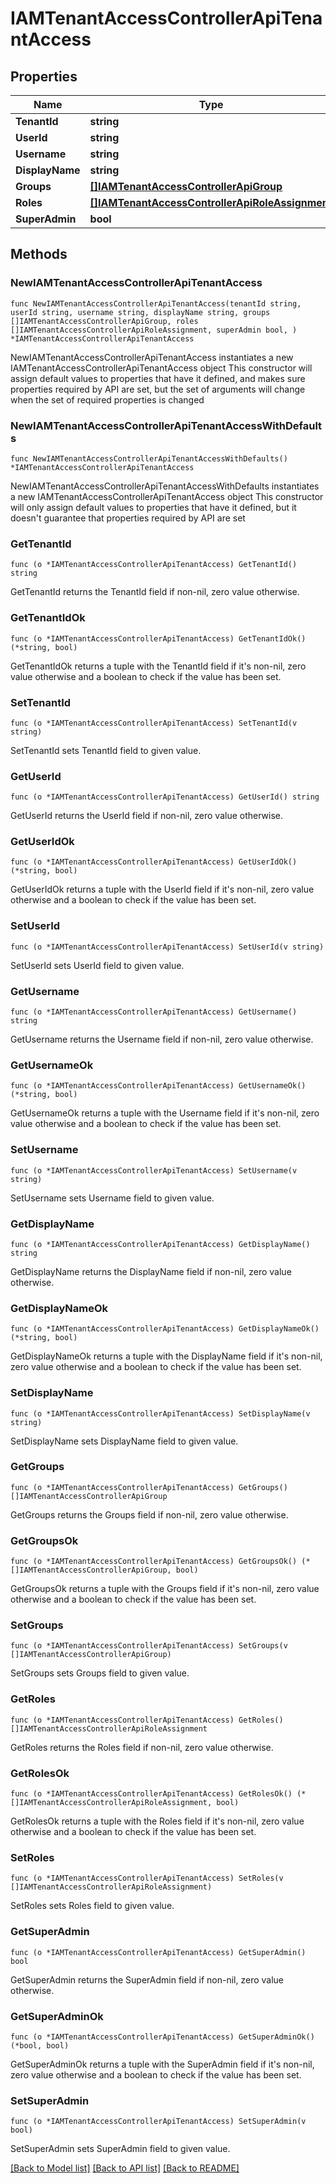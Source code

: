 # IAMTenantAccessControllerApiTenantAccess

## Properties

Name | Type | Description | Notes
------------ | ------------- | ------------- | -------------
**TenantId** | **string** |  | 
**UserId** | **string** |  | 
**Username** | **string** |  | 
**DisplayName** | **string** |  | 
**Groups** | [**[]IAMTenantAccessControllerApiGroup**](IAMTenantAccessControllerApiGroup.md) |  | 
**Roles** | [**[]IAMTenantAccessControllerApiRoleAssignment**](IAMTenantAccessControllerApiRoleAssignment.md) |  | 
**SuperAdmin** | **bool** |  | 

## Methods

### NewIAMTenantAccessControllerApiTenantAccess

`func NewIAMTenantAccessControllerApiTenantAccess(tenantId string, userId string, username string, displayName string, groups []IAMTenantAccessControllerApiGroup, roles []IAMTenantAccessControllerApiRoleAssignment, superAdmin bool, ) *IAMTenantAccessControllerApiTenantAccess`

NewIAMTenantAccessControllerApiTenantAccess instantiates a new IAMTenantAccessControllerApiTenantAccess object
This constructor will assign default values to properties that have it defined,
and makes sure properties required by API are set, but the set of arguments
will change when the set of required properties is changed

### NewIAMTenantAccessControllerApiTenantAccessWithDefaults

`func NewIAMTenantAccessControllerApiTenantAccessWithDefaults() *IAMTenantAccessControllerApiTenantAccess`

NewIAMTenantAccessControllerApiTenantAccessWithDefaults instantiates a new IAMTenantAccessControllerApiTenantAccess object
This constructor will only assign default values to properties that have it defined,
but it doesn't guarantee that properties required by API are set

### GetTenantId

`func (o *IAMTenantAccessControllerApiTenantAccess) GetTenantId() string`

GetTenantId returns the TenantId field if non-nil, zero value otherwise.

### GetTenantIdOk

`func (o *IAMTenantAccessControllerApiTenantAccess) GetTenantIdOk() (*string, bool)`

GetTenantIdOk returns a tuple with the TenantId field if it's non-nil, zero value otherwise
and a boolean to check if the value has been set.

### SetTenantId

`func (o *IAMTenantAccessControllerApiTenantAccess) SetTenantId(v string)`

SetTenantId sets TenantId field to given value.


### GetUserId

`func (o *IAMTenantAccessControllerApiTenantAccess) GetUserId() string`

GetUserId returns the UserId field if non-nil, zero value otherwise.

### GetUserIdOk

`func (o *IAMTenantAccessControllerApiTenantAccess) GetUserIdOk() (*string, bool)`

GetUserIdOk returns a tuple with the UserId field if it's non-nil, zero value otherwise
and a boolean to check if the value has been set.

### SetUserId

`func (o *IAMTenantAccessControllerApiTenantAccess) SetUserId(v string)`

SetUserId sets UserId field to given value.


### GetUsername

`func (o *IAMTenantAccessControllerApiTenantAccess) GetUsername() string`

GetUsername returns the Username field if non-nil, zero value otherwise.

### GetUsernameOk

`func (o *IAMTenantAccessControllerApiTenantAccess) GetUsernameOk() (*string, bool)`

GetUsernameOk returns a tuple with the Username field if it's non-nil, zero value otherwise
and a boolean to check if the value has been set.

### SetUsername

`func (o *IAMTenantAccessControllerApiTenantAccess) SetUsername(v string)`

SetUsername sets Username field to given value.


### GetDisplayName

`func (o *IAMTenantAccessControllerApiTenantAccess) GetDisplayName() string`

GetDisplayName returns the DisplayName field if non-nil, zero value otherwise.

### GetDisplayNameOk

`func (o *IAMTenantAccessControllerApiTenantAccess) GetDisplayNameOk() (*string, bool)`

GetDisplayNameOk returns a tuple with the DisplayName field if it's non-nil, zero value otherwise
and a boolean to check if the value has been set.

### SetDisplayName

`func (o *IAMTenantAccessControllerApiTenantAccess) SetDisplayName(v string)`

SetDisplayName sets DisplayName field to given value.


### GetGroups

`func (o *IAMTenantAccessControllerApiTenantAccess) GetGroups() []IAMTenantAccessControllerApiGroup`

GetGroups returns the Groups field if non-nil, zero value otherwise.

### GetGroupsOk

`func (o *IAMTenantAccessControllerApiTenantAccess) GetGroupsOk() (*[]IAMTenantAccessControllerApiGroup, bool)`

GetGroupsOk returns a tuple with the Groups field if it's non-nil, zero value otherwise
and a boolean to check if the value has been set.

### SetGroups

`func (o *IAMTenantAccessControllerApiTenantAccess) SetGroups(v []IAMTenantAccessControllerApiGroup)`

SetGroups sets Groups field to given value.


### GetRoles

`func (o *IAMTenantAccessControllerApiTenantAccess) GetRoles() []IAMTenantAccessControllerApiRoleAssignment`

GetRoles returns the Roles field if non-nil, zero value otherwise.

### GetRolesOk

`func (o *IAMTenantAccessControllerApiTenantAccess) GetRolesOk() (*[]IAMTenantAccessControllerApiRoleAssignment, bool)`

GetRolesOk returns a tuple with the Roles field if it's non-nil, zero value otherwise
and a boolean to check if the value has been set.

### SetRoles

`func (o *IAMTenantAccessControllerApiTenantAccess) SetRoles(v []IAMTenantAccessControllerApiRoleAssignment)`

SetRoles sets Roles field to given value.


### GetSuperAdmin

`func (o *IAMTenantAccessControllerApiTenantAccess) GetSuperAdmin() bool`

GetSuperAdmin returns the SuperAdmin field if non-nil, zero value otherwise.

### GetSuperAdminOk

`func (o *IAMTenantAccessControllerApiTenantAccess) GetSuperAdminOk() (*bool, bool)`

GetSuperAdminOk returns a tuple with the SuperAdmin field if it's non-nil, zero value otherwise
and a boolean to check if the value has been set.

### SetSuperAdmin

`func (o *IAMTenantAccessControllerApiTenantAccess) SetSuperAdmin(v bool)`

SetSuperAdmin sets SuperAdmin field to given value.



[[Back to Model list]](../README.md#documentation-for-models) [[Back to API list]](../README.md#documentation-for-api-endpoints) [[Back to README]](../README.md)


